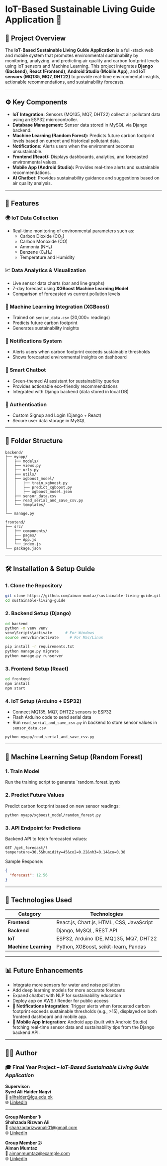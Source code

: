 # IoT-Based Sustainable Living Guide Application 🌿

## 📘 Project Overview
The **IoT-Based Sustainable Living Guide Application** is a full-stack web and mobile system that promotes environmental sustainability by monitoring, analyzing, and predicting air quality and carbon footprint levels using IoT sensors and Machine Learning. This project integrates **Django (Backend)**, **React (Frontend)**, **Android Studio (Mobile App)**, and **IoT sensors (MQ135, MQ7, DHT22)** to provide real-time environmental insights, actionable recommendations, and sustainability forecasts.

---

## ⚙️ Key Components
- **IoT Integration:** Sensors (MQ135, MQ7, DHT22) collect air pollutant data using an ESP32 microcontroller.
- **Database Management:** Sensor data stored in MySQL via Django backend.
- **Machine Learning (Random Forest):** Predicts future carbon footprint levels based on current and historical pollutant data.
- **Notifications:** Alerts users when the environment becomes unsustainable.
- **Frontend (React):** Displays dashboards, analytics, and forecasted environmental values.
- **Mobile App (Android Studio):** Provides real-time alerts and sustainable recommendations.
- **AI Chatbot:** Provides sustainability guidance and suggestions based on air quality analysis.

---

## 🚀 Features
### 🌍 IoT Data Collection
- Real-time monitoring of environmental parameters such as:
  - Carbon Dioxide (CO₂)
  - Carbon Monoxide (CO)
  - Ammonia (NH₃)
  - Benzene (C₆H₆)
  - Temperature and Humidity

### 📈 Data Analytics & Visualization
- Live sensor data charts (bar and line graphs)
- 7-day forecast using **XGBoost Machine Learning Model**
- Comparison of forecasted vs current pollution levels

### 🤖 Machine Learning Integration (XGBoost)
- Trained on `sensor_data.csv` (20,000+ readings)
- Predicts future carbon footprint
- Generates sustainability insights

### 🔔 Notifications System
- Alerts users when carbon footprint exceeds sustainable thresholds
- Shows forecasted environmental insights on dashboard

### 💬 Smart Chatbot
- Green-themed AI assistant for sustainability queries
- Provides actionable eco-friendly recommendations
- Integrated with Django backend (data stored in local DB)

### 🔐 Authentication
- Custom Signup and Login (Django + React)
- Secure user data storage in MySQL

---

## 🧩 Folder Structure

```
backend/
├── myapp/
│   ├── models/
│   ├── views.py
│   ├── urls.py
│   ├── utils/
│   ├── xgboost_model/
│   │   ├── train_xgboost.py
│   │   ├── predict_xgboost.py
│   │   ├── xgboost_model.json
│   ├── sensor_data.csv
│   ├── read_serial_and_save_csv.py
│   └── templates/
│
└── manage.py

frontend/
├── src/
│   ├── components/
│   ├── pages/
│   ├── App.js
│   └── index.js
└── package.json
```

---

## 🛠️ Installation & Setup Guide

### 1. Clone the Repository
```bash
git clone https://github.com/aiman-mumtaz/sustainable-living-guide.git
cd sustainable-living-guide
```

### 2. Backend Setup (Django)
```bash
cd backend
python -m venv venv
venv\Scripts\activate      # For Windows
source venv/bin/activate     # For Mac/Linux

pip install -r requirements.txt
python manage.py migrate
python manage.py runserver
```

### 3. Frontend Setup (React)
```bash
cd frontend
npm install
npm start
```

### 4. IoT Setup (Arduino + ESP32)
- Connect MQ135, MQ7, DHT22 sensors to ESP32
- Flash Arduino code to send serial data
- Run `read_serial_and_save_csv.py` in backend to store sensor values in `sensor_data.csv`

```bash
python myapp/read_serial_and_save_csv.py
```

---

## 🧠 Machine Learning Setup (Random Forest)

### 1. Train Model
Run the training script to generate `random_forest.ipynb

### 2. Predict Future Values
Predict carbon footprint based on new sensor readings:
```bash
python myapp/xgboost_model/random_forest.py
```

### 3. API Endpoint for Predictions
Backend API to fetch forecasted values:
```
GET /get_forecast/?temperature=30.5&humidity=45&co2=0.22&nh3=0.14&co=0.38
```

Sample Response:
```json
{
  "forecast": 12.56
}
```
---

## 🧩 Technologies Used
| Category | Technologies |
|-----------|--------------|
| **Frontend** | React.js, Chart.js, HTML, CSS, JavaScript |
| **Backend** | Django, MySQL, REST API |
| **IoT** | ESP32, Arduino IDE, MQ135, MQ7, DHT22 |
| **Machine Learning** | Python, XGBoost, scikit-learn, Pandas |

---

## 📊 Future Enhancements

- Integrate more sensors for water and noise pollution  
- Add deep learning models for more accurate forecasts  
- Expand chatbot with NLP for sustainability education  
- Deploy app on AWS / Render for public access  
- **🔔 Notifications Integration:** Trigger alerts when forecasted carbon footprint exceeds sustainable thresholds (e.g., >15), displayed on both frontend dashboard and mobile app.  
- **📱 Mobile App Integration:** Android app (built with Android Studio) fetching real-time sensor data and sustainability tips from the Django backend API.  


---

## 👩‍💻 Author  

### 🎓 Final Year Project – *IoT-Based Sustainable Living Guide Application*  

**Supervisor:**  
**Syed Ali Haider Naqvi**  
📧 [alihaider@lgu.edu.pk](mailto:alihaider@lgu.edu.pk)  
🌐 [LinkedIn](https://www.linkedin.com/in/syed-ali-haider-n-32a132124/)  

---

**Group Member 1:**  
**Shahzada Rizwan Ali**  
📧 [shahzadarizwanali01@gmail.com](mailto:shahzadarizwanali01@gmail.com)  
🌐 [LinkedIn](https://www.linkedin.com/in/shahzadarizwanali)  

**Group Member 2:**  
**Aiman Mumtaz**  
📧 [aimanmumtaz@example.com](mailto:aimanmumtaz@example.com)  
🌐 [LinkedIn](https://www.linkedin.com/in/aimanmumtaz-se)  
